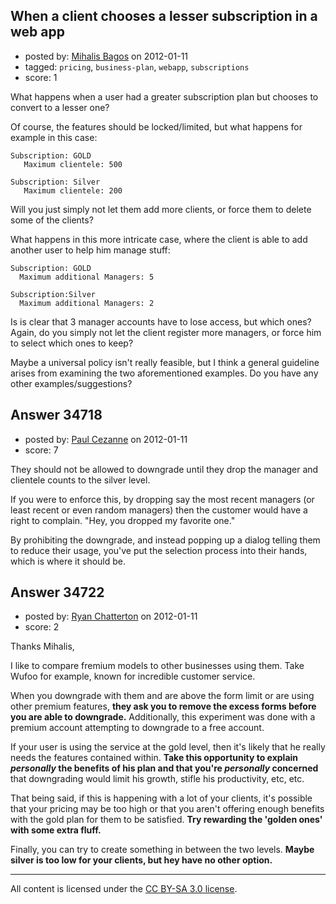 ## When a client chooses a lesser subscription in a web app

- posted by: [Mihalis Bagos](https://stackexchange.com/users/-1/15564-mihalis-bagos) on 2012-01-11
- tagged: `pricing`, `business-plan`, `webapp`, `subscriptions`
- score: 1

What happens when a user had a greater subscription plan but chooses to convert to a lesser one?

Of course, the features should be locked/limited, but what happens for example in this case:

    Subscription: GOLD
       Maximum clientele: 500

    Subscription: Silver
       Maximum clientele: 200

Will you just simply not let them add more clients, or force them to delete some of the clients?

What happens in this more intricate case, where the client is able to add another user to help him manage stuff:


    Subscription: GOLD
      Maximum additional Managers: 5

    Subscription:Silver
      Maximum additional Managers: 2

Is is clear that 3 manager accounts have to lose access, but which ones? Again, do you simply not let the client register more managers, or force him to select which ones to keep?

Maybe a universal policy isn't really feasible, but I think a general guideline arises from examining the two aforementioned examples. Do you have any other examples/suggestions? 



## Answer 34718

- posted by: [Paul Cezanne](https://stackexchange.com/users/-1/14795-paul-cezanne) on 2012-01-11
- score: 7

They should not be allowed to downgrade until they drop the manager and clientele counts to the silver level. 

If you were to enforce this, by dropping say the most recent managers (or least recent or even random managers) then the customer would have a right to complain. "Hey, you dropped my favorite one."

By prohibiting the downgrade, and instead popping up a dialog telling them to reduce their usage, you've put the selection process into their hands, which is where it should be.


## Answer 34722

- posted by: [Ryan Chatterton](https://stackexchange.com/users/-1/3753-ryan-chatterton) on 2012-01-11
- score: 2

Thanks Mihalis,

I like to compare fremium models to other businesses using them. Take Wufoo for example, known for incredible customer service.

When you downgrade with them and are above the form limit or are using other premium features, **they ask you to remove the excess forms before you are able to downgrade.** Additionally, this experiment was done with a premium account attempting to downgrade to a free account.

If your user is using the service at the gold level, then it's likely that he really needs the features contained within. **Take this opportunity to explain *personally* the benefits of his plan and that you're *personally* concerned** that downgrading would limit his growth, stifle his productivity, etc, etc.

That being said, if this is happening with a lot of your clients, it's possible that your pricing may be too high or that you aren't offering enough benefits with the gold plan for them to be satisfied. **Try rewarding the 'golden ones' with some extra fluff.** 

Finally, you can try to create something in between the two levels. **Maybe silver is too low for your clients, but hey have no other option.**



---

All content is licensed under the [CC BY-SA 3.0 license](https://creativecommons.org/licenses/by-sa/3.0/).

